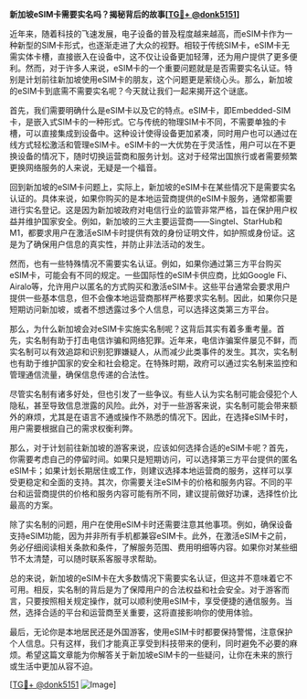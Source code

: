 **新加坡eSIM卡需要实名吗？揭秘背后的故事[[TG💪+ @donk5151](https://t.me/s/donk5151)]**

近年来，随着科技的飞速发展，电子设备的普及程度越来越高，而eSIM卡作为一种新型的SIM卡形式，也逐渐走进了大众的视野。相较于传统SIM卡，eSIM卡无需实体卡槽，直接嵌入在设备中，这不仅让设备更加轻薄，还为用户提供了更多便利。然而，对于许多人来说，eSIM卡的一个重要问题就是是否需要实名认证。特别是计划前往新加坡使用eSIM卡的朋友，这个问题更是萦绕心头。那么，新加坡的eSIM卡到底需不需要实名呢？今天就让我们一起来揭开这个谜底。

首先，我们需要明确什么是eSIM卡以及它的特点。eSIM卡，即Embedded-SIM卡，是嵌入式SIM卡的一种形式。它与传统的物理SIM卡不同，不需要单独的卡槽，可以直接集成到设备中。这种设计使得设备更加紧凑，同时用户也可以通过在线方式轻松激活和管理eSIM卡。eSIM卡的一大优势在于灵活性，用户可以在不更换设备的情况下，随时切换运营商和服务计划。这对于经常出国旅行或者需要频繁更换网络服务的人来说，无疑是一个福音。

回到新加坡的eSIM卡问题上，实际上，新加坡的eSIM卡在某些情况下是需要实名认证的。具体来说，如果你购买的是本地运营商提供的eSIM卡服务，通常都需要进行实名登记。这是因为新加坡政府对电信行业的监管非常严格，旨在保护用户权益并维护国家安全。例如，新加坡的三大主要运营商——Singtel、StarHub和M1，都要求用户在激活eSIM卡时提供有效的身份证明文件，如护照或身份证。这是为了确保用户信息的真实性，并防止非法活动的发生。

然而，也有一些特殊情况不需要实名认证。例如，如果你通过第三方平台购买eSIM卡，可能会有不同的规定。一些国际性的eSIM卡供应商，比如Google Fi、Airalo等，允许用户以匿名的方式购买和激活eSIM卡。这些平台通常会要求用户提供一些基本信息，但不会像本地运营商那样严格要求实名制。因此，如果你只是短期访问新加坡，或者不想透露过多个人信息，可以选择这类第三方平台。

那么，为什么新加坡会对eSIM卡实施实名制呢？这背后其实有着多重考量。首先，实名制有助于打击电信诈骗和网络犯罪。近年来，电信诈骗案件屡见不鲜，而实名制可以有效追踪和识别犯罪嫌疑人，从而减少此类事件的发生。其次，实名制也有助于维护国家的安全和社会稳定。在特殊时期，政府可以通过实名制来监控和管理通信流量，确保信息传递的合法性。

尽管实名制有诸多好处，但也引发了一些争议。有些人认为实名制可能会侵犯个人隐私，甚至导致信息泄露的风险。此外，对于一些游客来说，实名制可能会带来额外的麻烦，尤其是在语言不通或操作不熟悉的情况下。因此，在选择eSIM卡时，用户需要根据自己的需求权衡利弊。

那么，对于计划前往新加坡的游客来说，应该如何选择合适的eSIM卡呢？首先，你需要考虑自己的停留时间。如果只是短期访问，可以选择第三方平台提供的匿名eSIM卡；如果计划长期居住或工作，则建议选择本地运营商的服务，这样可以享受更稳定和全面的支持。其次，你需要关注eSIM卡的价格和服务内容。不同的平台和运营商提供的价格和服务内容可能有所不同，建议提前做好功课，选择性价比最高的方案。

除了实名制的问题，用户在使用eSIM卡时还需要注意其他事项。例如，确保设备支持eSIM功能，因为并非所有手机都兼容eSIM卡。此外，在激活eSIM卡之前，务必仔细阅读相关条款和条件，了解服务范围、费用明细等内容。如果你对某些细节不太清楚，可以随时联系客服寻求帮助。

总的来说，新加坡的eSIM卡在大多数情况下需要实名认证，但这并不意味着它不可用。相反，实名制的背后是为了保障用户的合法权益和社会安全。对于游客而言，只要按照相关规定操作，就可以顺利使用eSIM卡，享受便捷的通信服务。当然，选择合适的平台和运营商至关重要，这将直接影响你的使用体验。

最后，无论你是本地居民还是外国游客，使用eSIM卡时都要保持警惕，注意保护个人信息。只有这样，我们才能真正享受到科技带来的便利，同时避免不必要的麻烦。希望这篇文章能为你解答关于新加坡eSIM卡的一些疑问，让你在未来的旅行或生活中更加从容不迫。

[[TG💪+ @donk5151](https://t.me/s/donk5151) ![Image](https://i.postimg.cc/rwNCRYN7/Snipaste-2025-04-30-17-27-05.png)]
